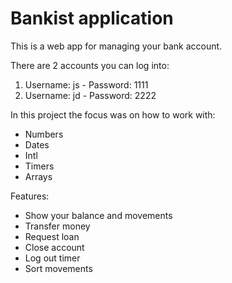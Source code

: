 # Bankist application

This is a web app for managing your bank account.

There are 2 accounts you can log into:

1. Username: js - Password: 1111
2. Username: jd - Password: 2222

In this project the focus was on how to work with:

- Numbers
- Dates
- Intl
- Timers
- Arrays

Features:

- Show your balance and movements
- Transfer money
- Request loan
- Close account
- Log out timer
- Sort movements
